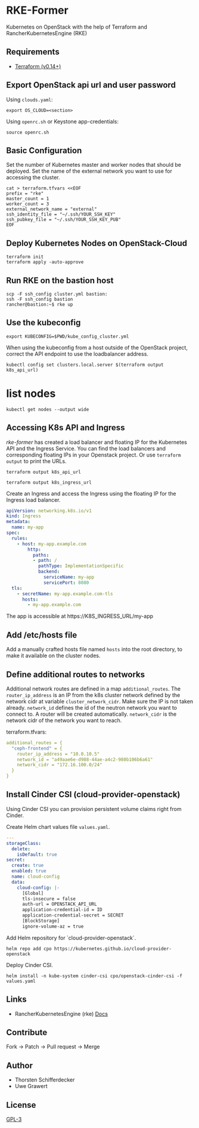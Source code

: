 # RKE-Former

Kubernetes on OpenStack with the help of Terraform and RancherKubernetesEngine (RKE)

## Requirements

- [Terraform (v0.14+)](https://www.terraform.io/downloads.html)

## Export OpenStack api url and user password

Using `clouds.yaml`:

```shell
export OS_CLOUD=<section>
```

Using `openrc.sh` or Keystone app-credentials:

```shell
source openrc.sh
```

## Basic Configuration

Set the number of Kubernetes master and worker nodes that should be deployed.
Set the name of the external network you want to use for accessing the cluster.

```shell
cat > terraform.tfvars <<EOF
prefix = "rke"
master_count = 1
worker_count = 3
external_network_name = "external"
ssh_identity_file = "~/.ssh/YOUR_SSH_KEY"
ssh_pubkey_file = "~/.ssh/YOUR_SSH_KEY_PUB"
EOF
```

## Deploy Kubernetes Nodes on OpenStack-Cloud

```shell
terraform init
terraform apply -auto-approve
```

## Run RKE on the bastion host

```shell
scp -F ssh_config cluster.yml bastion:
ssh -F ssh_config bastion
rancher@bastion:~$ rke up
```

## Use the kubeconfig

```shell
export KUBECONFIG=$PWD/kube_config_cluster.yml
```

When using the kubeconfig from a host outside of the OpenStack project,
correct the API endpoint to use the loadbalancer address.

```shell
kubectl config set clusters.local.server $(terraform output k8s_api_url)
```

# list nodes

```shell
kubectl get nodes --output wide
```

## Accessing K8s API and Ingress

_rke-former_ has created a load balancer and floating IP for the Kubernetes API
and the Ingress Service. You can find the load balancers and corresponding
floating IPs in your Openstack project. Or use `terraform output` to print the
URLs.

```shell
terraform output k8s_api_url
```

```shell
terraform output k8s_ingress_url
```

Create an Ingress and access the Ingress using the floating IP for the Ingress
load balancer.

```yaml
apiVersion: networking.k8s.io/v1
kind: Ingress
metadata:
  name: my-app
spec:
  rules:
    - host: my-app.example.com
        http:
          paths:
          - path: /
            pathType: ImplementationSpecific
            backend:
              serviceName: my-app
              servicePort: 8080
  tls:
    - secretName: my-app.example.com-tls
      hosts:
        - my-app.example.com
```

The app is accessible at https://K8S_INGRESS_URL/my-app

## Add /etc/hosts file

Add a manually crafted hosts file named `hosts` into the root directory, to
make it available on the cluster nodes.

## Define additional routes to networks

Additional network routes are defined in a map `additional_routes`.
The `router_ip_address` is an IP from the k8s cluster network defined
by the network cidr at variable `cluster_network_cidr`. Make sure the
IP is not taken already. `network_id` defines the id of the neutron network
you want to connect to. A router will be created automatically.
`network_cidr` is the network cidr of the network you want to reach.

terraform.tfvars:
```yaml
additional_routes = {
  "ceph-frontend" = {
    router_ip_address = "10.0.10.5"
    network_id = "a49aae6e-d988-44ae-a4c2-980b106b6a61"
    network_cidr = "172.16.100.0/24"
  }
}
```

## Install Cinder CSI (cloud-provider-openstack)

Using Cinder CSI you can provision persistent volume claims right from Cinder.

Create Helm chart values file `values.yaml`.

```yaml
---
storageClass:
  delete:
    isDefault: true
secret:
  create: true
  enabled: true
  name: cloud-config
  data:
    cloud-config: |-
      [Global]
      tls-insecure = false
      auth-url = OPENSTACK_API_URL
      application-credential-id = ID
      application-credential-secret = SECRET
      [BlockStorage]
      ignore-volume-az = true
```

Add Helm repository for `cloud-provider-openstack´.

```shell
helm repo add cpo https://kubernetes.github.io/cloud-provider-openstack
```

Deploy Cinder CSI.

```shell
helm install -n kube-system cinder-csi cpo/openstack-cinder-csi -f values.yaml
```

## Links

- RancherKubernetesEngine (rke) [Docs](https://rancher.com/docs/rke/latest/)

## Contribute

Fork -> Patch -> Pull request -> Merge

## Author

- Thorsten Schifferdecker
- Uwe Grawert

## License

[GPL-3](LICENSE)
